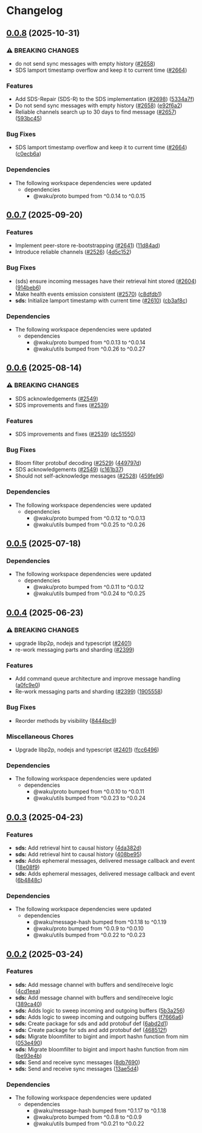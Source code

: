 # Changelog

## [0.0.8](https://github.com/waku-org/js-waku/compare/sds-v0.0.7...sds-v0.0.8) (2025-10-31)


### ⚠ BREAKING CHANGES

* do not send sync messages with empty history ([#2658](https://github.com/waku-org/js-waku/issues/2658))
* SDS lamport timestamp overflow and keep it to current time ([#2664](https://github.com/waku-org/js-waku/issues/2664))

### Features

* Add SDS-Repair (SDS-R) to the SDS implementation ([#2698](https://github.com/waku-org/js-waku/issues/2698)) ([5334a7f](https://github.com/waku-org/js-waku/commit/5334a7fcc91544d33294beaad9b45e641ecf404d))
* Do not send sync messages with empty history ([#2658](https://github.com/waku-org/js-waku/issues/2658)) ([e92f6a2](https://github.com/waku-org/js-waku/commit/e92f6a2409b915a8a1edd839ef3b0c6c8670b1ec))
* Reliable channels search up to 30 days to find message ([#2657](https://github.com/waku-org/js-waku/issues/2657)) ([593bc45](https://github.com/waku-org/js-waku/commit/593bc452259c48503e099946bb316c764f89cc1d))


### Bug Fixes

* SDS lamport timestamp overflow and keep it to current time ([#2664](https://github.com/waku-org/js-waku/issues/2664)) ([c0ecb6a](https://github.com/waku-org/js-waku/commit/c0ecb6abbaae0544f352b89293f59f274600a916))


### Dependencies

* The following workspace dependencies were updated
  * dependencies
    * @waku/proto bumped from ^0.0.14 to ^0.0.15

## [0.0.7](https://github.com/waku-org/js-waku/compare/sds-v0.0.6...sds-v0.0.7) (2025-09-20)


### Features

* Implement peer-store re-bootstrapping ([#2641](https://github.com/waku-org/js-waku/issues/2641)) ([11d84ad](https://github.com/waku-org/js-waku/commit/11d84ad342fe45158ef0734f9ca070f14704503f))
* Introduce reliable channels ([#2526](https://github.com/waku-org/js-waku/issues/2526)) ([4d5c152](https://github.com/waku-org/js-waku/commit/4d5c152f5b1b1c241bbe7bb96d13d927a6f7550e))


### Bug Fixes

* (sds) ensure incoming messages have their retrieval hint stored ([#2604](https://github.com/waku-org/js-waku/issues/2604)) ([914beb6](https://github.com/waku-org/js-waku/commit/914beb6531a84f8c11ca951721225d47f9e6c285))
* Make health events emission consistent ([#2570](https://github.com/waku-org/js-waku/issues/2570)) ([c8dfdb1](https://github.com/waku-org/js-waku/commit/c8dfdb1ace8f0f8f668d8f2bb6e0eaed90041782))
* **sds:** Initialize lamport timestamp with current time ([#2610](https://github.com/waku-org/js-waku/issues/2610)) ([cb3af8c](https://github.com/waku-org/js-waku/commit/cb3af8cd4d820e20de1e342d40dbf85bea75e16d))


### Dependencies

* The following workspace dependencies were updated
  * dependencies
    * @waku/proto bumped from ^0.0.13 to ^0.0.14
    * @waku/utils bumped from ^0.0.26 to ^0.0.27

## [0.0.6](https://github.com/waku-org/js-waku/compare/sds-v0.0.5...sds-v0.0.6) (2025-08-14)


### ⚠ BREAKING CHANGES

* SDS acknowledgements ([#2549](https://github.com/waku-org/js-waku/issues/2549))
* SDS improvements and fixes ([#2539](https://github.com/waku-org/js-waku/issues/2539))

### Features

* SDS improvements and fixes ([#2539](https://github.com/waku-org/js-waku/issues/2539)) ([dc51550](https://github.com/waku-org/js-waku/commit/dc5155056b2f8583ffc4340701466f4820501c4a))


### Bug Fixes

* Bloom filter protobuf decoding ([#2529](https://github.com/waku-org/js-waku/issues/2529)) ([449797d](https://github.com/waku-org/js-waku/commit/449797d5c15c278b14952ac4db828e50116e1a61))
* SDS acknowledgements ([#2549](https://github.com/waku-org/js-waku/issues/2549)) ([c161b37](https://github.com/waku-org/js-waku/commit/c161b37d080419dce26cb019617226d8f706f5de))
* Should not self-acknowledge messages ([#2528](https://github.com/waku-org/js-waku/issues/2528)) ([459fe96](https://github.com/waku-org/js-waku/commit/459fe96fe6beeec61f1403829b49bd07d2d559ef))


### Dependencies

* The following workspace dependencies were updated
  * dependencies
    * @waku/proto bumped from ^0.0.12 to ^0.0.13
    * @waku/utils bumped from ^0.0.25 to ^0.0.26

## [0.0.5](https://github.com/waku-org/js-waku/compare/sds-v0.0.4...sds-v0.0.5) (2025-07-18)


### Dependencies

* The following workspace dependencies were updated
  * dependencies
    * @waku/proto bumped from ^0.0.11 to ^0.0.12
    * @waku/utils bumped from ^0.0.24 to ^0.0.25

## [0.0.4](https://github.com/waku-org/js-waku/compare/sds-v0.0.3...sds-v0.0.4) (2025-06-23)


### ⚠ BREAKING CHANGES

* upgrade libp2p, nodejs and typescript ([#2401](https://github.com/waku-org/js-waku/issues/2401))
* re-work messaging parts and sharding  ([#2399](https://github.com/waku-org/js-waku/issues/2399))

### Features

* Add command queue architecture and improve message handling ([a0fc9e0](https://github.com/waku-org/js-waku/commit/a0fc9e05d4ef103b58c8ef0574bdaaaa421bf4da))
* Re-work messaging parts and sharding  ([#2399](https://github.com/waku-org/js-waku/issues/2399)) ([1905558](https://github.com/waku-org/js-waku/commit/1905558753a7bf61c3dd27d6892d0f561d4c57c6))


### Bug Fixes

* Reorder methods by visibility ([8444bc9](https://github.com/waku-org/js-waku/commit/8444bc940fd26b52a0b1662f6923b49a22f9325d))


### Miscellaneous Chores

* Upgrade libp2p, nodejs and typescript ([#2401](https://github.com/waku-org/js-waku/issues/2401)) ([fcc6496](https://github.com/waku-org/js-waku/commit/fcc6496fef914c56f6a4d2d17c494c8b94caea3c))


### Dependencies

* The following workspace dependencies were updated
  * dependencies
    * @waku/proto bumped from ^0.0.10 to ^0.0.11
    * @waku/utils bumped from ^0.0.23 to ^0.0.24

## [0.0.3](https://github.com/waku-org/js-waku/compare/sds-v0.0.2...sds-v0.0.3) (2025-04-23)


### Features

* **sds:** Add retrieval hint to causal history ([4da382d](https://github.com/waku-org/js-waku/commit/4da382d59489645802d9efeb68e8eb05cdc95ec1))
* **sds:** Add retrieval hint to causal history ([408be95](https://github.com/waku-org/js-waku/commit/408be95a1317210e43a2caff3ecff40d457d17c4))
* **sds:** Adds ephemeral messages, delivered message callback and event ([18e08f9](https://github.com/waku-org/js-waku/commit/18e08f94dfb20538ebf6575acb7e7e395a08d2c1))
* **sds:** Adds ephemeral messages, delivered message callback and event ([6b4848c](https://github.com/waku-org/js-waku/commit/6b4848c8536d39914915dba011d4a075bfed0e4a))


### Dependencies

* The following workspace dependencies were updated
  * dependencies
    * @waku/message-hash bumped from ^0.1.18 to ^0.1.19
    * @waku/proto bumped from ^0.0.9 to ^0.0.10
    * @waku/utils bumped from ^0.0.22 to ^0.0.23

## [0.0.2](https://github.com/waku-org/js-waku/compare/sds-v0.0.1...sds-v0.0.2) (2025-03-24)


### Features

* **sds:** Add message channel with buffers and send/receive logic ([4cd1eea](https://github.com/waku-org/js-waku/commit/4cd1eea05a470a23cde8a6457addd3ac76289045))
* **sds:** Add message channel with buffers and send/receive logic ([389ca40](https://github.com/waku-org/js-waku/commit/389ca4062eebda91eac6d8e212ca4d063e7ac103))
* **sds:** Adds logic to sweep incoming and outgoing buffers ([5b3a256](https://github.com/waku-org/js-waku/commit/5b3a256b4cbba27a0640061ce90f9101bc56431e))
* **sds:** Adds logic to sweep incoming and outgoing buffers ([f7666a6](https://github.com/waku-org/js-waku/commit/f7666a658853726f732f39d7551227e5146114c9))
* **sds:** Create package for sds and add protobuf def ([6abd2d1](https://github.com/waku-org/js-waku/commit/6abd2d18a13f4a960c1d34404afd5972956035b4))
* **sds:** Create package for sds and add protobuf def ([468512f](https://github.com/waku-org/js-waku/commit/468512fa85a5e6c1618803338e0e9d17e1a9c4b7))
* **sds:** Migrate bloomfilter to bigint and import hashn function from nim ([053e490](https://github.com/waku-org/js-waku/commit/053e4901e7a523c47e5c3b73804ed6144a7ca563))
* **sds:** Migrate bloomfilter to bigint and import hashn function from nim ([be93e4b](https://github.com/waku-org/js-waku/commit/be93e4b71f1ecc2c6e3447cd7c5f46af24f70941))
* **sds:** Send and receive sync messages ([8db7690](https://github.com/waku-org/js-waku/commit/8db7690233ee34884d7d8d9174cf3b9a4bcb1e79))
* **sds:** Send and receive sync messages ([13ae5d4](https://github.com/waku-org/js-waku/commit/13ae5d4f73ef4828249a766a6a579c0aa281252e))


### Dependencies

* The following workspace dependencies were updated
  * dependencies
    * @waku/message-hash bumped from ^0.1.17 to ^0.1.18
    * @waku/proto bumped from ^0.0.8 to ^0.0.9
    * @waku/utils bumped from ^0.0.21 to ^0.0.22
